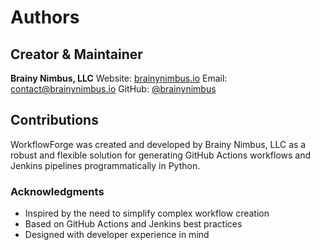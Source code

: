 # Authors

## Creator & Maintainer

**Brainy Nimbus, LLC**
Website: [brainynimbus.io](https://brainynimbus.io)
Email: contact@brainynimbus.io
GitHub: [@brainynimbus](https://github.com/brainynimbus)

## Contributions

WorkflowForge was created and developed by Brainy Nimbus, LLC as a robust and flexible solution for generating GitHub Actions workflows and Jenkins pipelines programmatically in Python.

### Acknowledgments

- Inspired by the need to simplify complex workflow creation
- Based on GitHub Actions and Jenkins best practices
- Designed with developer experience in mind
